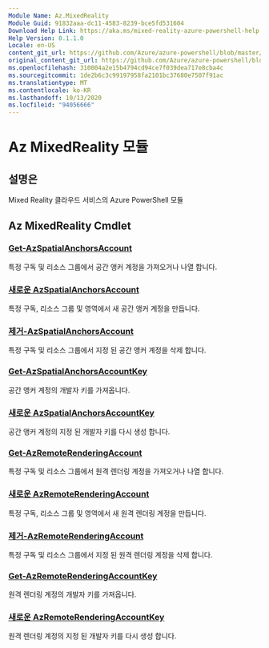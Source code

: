 ```yaml
---
Module Name: Az.MixedReality
Module Guid: 91832aaa-dc11-4583-8239-bce5fd531604
Download Help Link: https://aka.ms/mixed-reality-azure-powershell-help
Help Version: 0.1.1.0
Locale: en-US
content_git_url: https://github.com/Azure/azure-powershell/blob/master/src/MixedReality/MixedReality/help/Az.MixedReality.md
original_content_git_url: https://github.com/Azure/azure-powershell/blob/master/src/MixedReality/MixedReality/help/Az.MixedReality.md
ms.openlocfilehash: 310004a2e15b4794cd94ce7f039dea717e8cba4c
ms.sourcegitcommit: 1de2b6c3c99197958fa2101bc37680e7507f91ac
ms.translationtype: MT
ms.contentlocale: ko-KR
ms.lasthandoff: 10/13/2020
ms.locfileid: "94056666"
---
```

# Az MixedReality 모듈
## 설명은
Mixed Reality 클라우드 서비스의 Azure PowerShell 모듈

## Az MixedReality Cmdlet
### [Get-AzSpatialAnchorsAccount](Get-AzSpatialAnchorsAccount.md)
특정 구독 및 리소스 그룹에서 공간 앵커 계정을 가져오거나 나열 합니다.

### [새로운 AzSpatialAnchorsAccount](New-AzSpatialAnchorsAccount.md)
특정 구독, 리소스 그룹 및 영역에서 새 공간 앵커 계정을 만듭니다.

### [제거-AzSpatialAnchorsAccount](Remove-AzSpatialAnchorsAccount.md)
특정 구독 및 리소스 그룹에서 지정 된 공간 앵커 계정을 삭제 합니다.

### [Get-AzSpatialAnchorsAccountKey](Get-AzSpatialAnchorsAccountKey.md)
공간 앵커 계정의 개발자 키를 가져옵니다.

### [새로운 AzSpatialAnchorsAccountKey](New-AzSpatialAnchorsAccountKey.md)
공간 앵커 계정의 지정 된 개발자 키를 다시 생성 합니다.

### [Get-AzRemoteRenderingAccount](Get-AzRemoteRenderingAccount.md)
특정 구독 및 리소스 그룹에서 원격 렌더링 계정을 가져오거나 나열 합니다.

### [새로운 AzRemoteRenderingAccount](New-AzRemoteRenderingAccount.md)
특정 구독, 리소스 그룹 및 영역에서 새 원격 렌더링 계정을 만듭니다.

### [제거-AzRemoteRenderingAccount](Remove-AzRemoteRenderingAccount.md)
특정 구독 및 리소스 그룹에서 지정 된 원격 렌더링 계정을 삭제 합니다.

### [Get-AzRemoteRenderingAccountKey](Get-AzRemoteRenderingAccountKey.md)
원격 렌더링 계정의 개발자 키를 가져옵니다.

### [새로운 AzRemoteRenderingAccountKey](New-AzRemoteRenderingAccountKey.md)
원격 렌더링 계정의 지정 된 개발자 키를 다시 생성 합니다.